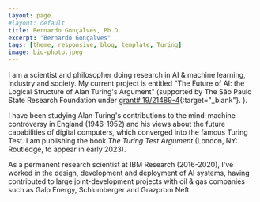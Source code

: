 ```yaml
---
layout: page
#layout: default
title: Bernardo Gonçalves, Ph.D.
excerpt: "Bernardo Gonçalves"
tags: [theme, responsive, blog, template, Turing]
image: bio-photo.jpeg
---
```


I am a scientist and philosopher doing research in AI & machine learning, industry and society. My current project is entitled "The Future of AI: the Logical Structure of Alan Turing's Argument" (supported by The São Paulo State Research Foundation under [grant# 19/21489-4](http://bv.fapesp.br/en/bolsas/191927/the-future-of-artificial-intelligence-the-logical-structure-of-alan-turings-argument/){:target="_blank"}.
). 

I have been studying Alan Turing's contributions to the mind-machine controversy in England (1946-1952) and his views about the future capabilities of digital computers, which converged into the famous Turing Test. I am publishing the book _The Turing Test Argument_ (London, NY: Routledge, to appear in early 2023). 

As a permanent research scientist at IBM Research (2016-2020), I've worked in the design, development and deployment of AI systems, having contributed to large joint-development projects with oil & gas companies such as Galp Energy, Schlumberger and Grazprom Neft. 

